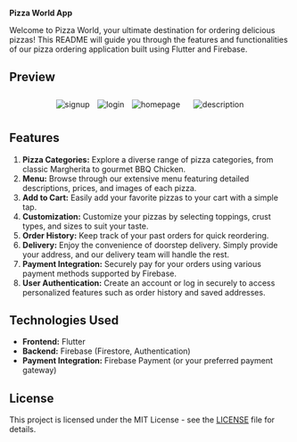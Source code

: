 **Pizza World App**

Welcome to Pizza World, your ultimate destination for ordering delicious pizzas! This README will guide you through the features and functionalities of our pizza ordering application built using Flutter and Firebase.

## Preview
<div style="text-align: center;">
  <div style="display: inline-block; margin: 10px;">
    <img src="file/signup.jpg" alt="signup">
  </div>
  <div style="display: inline-block; margin: 0px;">
    <img src="file/login.jpg" alt="login">
  </div>
  <div style="display: inline-block; margin: 10px;">
    <img src="file/homepage.jpg" alt="homepage">
  </div>
  <div style="display: inline-block; margin: 10px;">
    <img src="file/description.jpg" alt="description">
  </div>
</div>

## Features

1. **Pizza Categories:** Explore a diverse range of pizza categories, from classic Margherita to gourmet BBQ Chicken.
2. **Menu:** Browse through our extensive menu featuring detailed descriptions, prices, and images of each pizza.
3. **Add to Cart:** Easily add your favorite pizzas to your cart with a simple tap.
4. **Customization:** Customize your pizzas by selecting toppings, crust types, and sizes to suit your taste.
5. **Order History:** Keep track of your past orders for quick reordering.
6. **Delivery:** Enjoy the convenience of doorstep delivery. Simply provide your address, and our delivery team will handle the rest.
7. **Payment Integration:** Securely pay for your orders using various payment methods supported by Firebase.
8. **User Authentication:** Create an account or log in securely to access personalized features such as order history and saved addresses.

## Technologies Used

- **Frontend:** Flutter
- **Backend:** Firebase (Firestore, Authentication)
- **Payment Integration:** Firebase Payment (or your preferred payment gateway)

## License

This project is licensed under the MIT License - see the [LICENSE](LICENSE) file for details.
